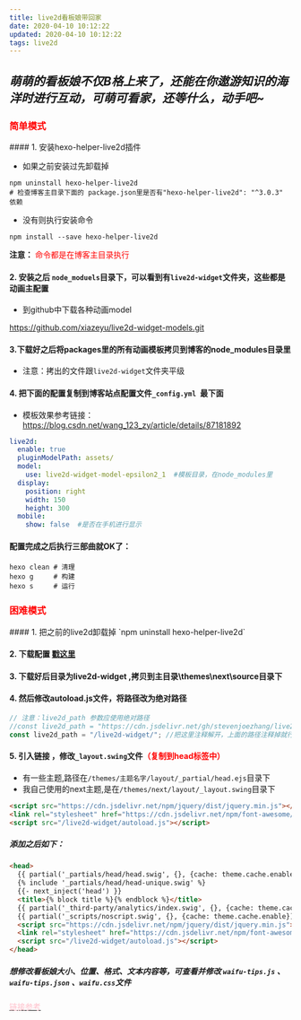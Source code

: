 ```yaml
---
title: live2d看板娘带回家
date: 2020-04-10 10:12:22
updated: 2020-04-10 10:12:22
tags: live2d
---
```


## *萌萌的看板娘不仅B格上来了，还能在你遨游知识的海洋时进行互动，可萌可看家，还等什么，动手吧~*

<!-- more -->

 <h3><font color=red>简单模式</font></h3>
#### 1. 安装hexo-helper-live2d插件

- 如果之前安装过先卸载掉

```shell
npm uninstall hexo-helper-live2d
# 检查博客主目录下面的 package.json里是否有"hexo-helper-live2d": "^3.0.3" 依赖
```
- 没有则执行安装命令

```shell
npm install --save hexo-helper-live2d
```

 **注意：** <font color=red>命令都是在博客主目录执行 </font>

#### 2. 安装之后 `node_moduels`目录下，可以看到有`live2d-widget`文件夹，这些都是动画主配置 

- 到github中下载各种动画model 

[ https://github.com/xiazeyu/live2d-widget-models.git ]( https://github.com/xiazeyu/live2d-widget-models.git )

####  3.下载好之后将packages里的所有动画模板拷贝到博客的node_modules目录里 

- 注意：拷出的文件跟`live2d-widget`文件夹平级

#### 4.  把下面的配置复制到博客站点配置文件`_config.yml `最下面

- 模板效果参考链接：[ https://blog.csdn.net/wang_123_zy/article/details/87181892 ](https://blog.csdn.net/wang_123_zy/article/details/87181892)

```yml
live2d:
  enable: true
  pluginModelPath: assets/
  model:
    use: live2d-widget-model-epsilon2_1  #模板目录，在node_modules里
  display:
    position: right
    width: 150 
    height: 300
  mobile:
    show: false  #是否在手机进行显示
```

#### 配置完成之后执行三部曲就OK了：

```shell
hexo clean # 清理
hexo g	   # 构建
hexo s     # 运行
```

 <h3><font color=red>困难模式</font></h3>
#### 1.  把之前的live2d卸载掉 `npm uninstall hexo-helper-live2d` 

#### 2. 下载配置 [戳这里]( https://github.com/stevenjoezhang/live2d-widget )

#### 3. 下载好后目录为live2d-widget ,拷贝到主目录\themes\next\source目录下

#### 4.  然后修改autoload.js文件，将路径改为绝对路径 

````js
// 注意：live2d_path 参数应使用绝对路径
//const live2d_path = "https://cdn.jsdelivr.net/gh/stevenjoezhang/live2d-widget@latest/";
const live2d_path = "/live2d-widget/"; //把这里注释解开，上面的路径注释掉就行了
````

#### 5.  引入链接 ，修改`_layout.swing`文件<font color=red>（复制到head标签中）</font>

-  有一些主题,路径在`/themes/主题名字/layout/_partial/head.ejs`目录下 
-  我自己使用的next主题,是在`/themes/next/layout/_layout.swing`目录下 

```html
<script src="https://cdn.jsdelivr.net/npm/jquery/dist/jquery.min.js"></script>
<link rel="stylesheet" href="https://cdn.jsdelivr.net/npm/font-awesome/css/font-awesome.min.css"/>
<script src="/live2d-widget/autoload.js"></script>
```

##### 添加之后如下：

```html
<head>
  {{ partial('_partials/head/head.swig', {}, {cache: theme.cache.enable}) }}
  {% include '_partials/head/head-unique.swig' %}
  {{- next_inject('head') }}
  <title>{% block title %}{% endblock %}</title>
  {{ partial('_third-party/analytics/index.swig', {}, {cache: theme.cache.enable}) }}
  {{ partial('_scripts/noscript.swig', {}, {cache: theme.cache.enable}) }}
  <script src="https://cdn.jsdelivr.net/npm/jquery/dist/jquery.min.js"></script>
  <link rel="stylesheet" href="https://cdn.jsdelivr.net/npm/font-awesome/css/font-awesome.min.css"/>
  <script src="/live2d-widget/autoload.js"></script>
</head>
```

 ##### 想修改看板娘大小、位置、格式、文本内容等，可查看并修改 `waifu-tips.js` 、 `waifu-tips.json` 、`waifu.css`文件 



<a href=https://www.chensheng.group/2020/07/27/135-hexo%E7%9C%8B%E6%9D%BF%E5%A8%98/><font color=pink>链接参考</font></a>



